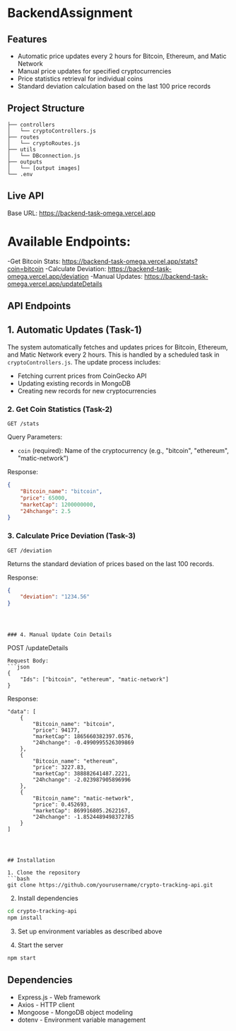 # BackendAssignment

## Features

- Automatic price updates every 2 hours for Bitcoin, Ethereum, and Matic Network
- Manual price updates for specified cryptocurrencies
- Price statistics retrieval for individual coins
- Standard deviation calculation based on the last 100 price records

## Project Structure

```
├── controllers
│   └── cryptoControllers.js
├── routes
│   └── cryptoRoutes.js
├── utils
│   └── DBconnection.js
├── outputs
│   └── [output images]
└── .env
```

## Live API
   Base URL: https://backend-task-omega.vercel.app
# Available Endpoints:

  -Get Bitcoin Stats: https://backend-task-omega.vercel.app/stats?coin=bitcoin
  -Calculate Deviation: https://backend-task-omega.vercel.app/deviation
  -Manual Updates: https://backend-task-omega.vercel.app/updateDetails

## API Endpoints

## 1. Automatic Updates (Task-1)

The system automatically fetches and updates prices for Bitcoin, Ethereum, and Matic Network every 2 hours. This is handled by a scheduled task in `cryptoControllers.js`. The update process includes:
- Fetching current prices from CoinGecko API
- Updating existing records in MongoDB
- Creating new records for new cryptocurrencies

### 2. Get Coin Statistics (Task-2)
```
GET /stats
```
Query Parameters:
- `coin` (required): Name of the cryptocurrency (e.g., "bitcoin", "ethereum", "matic-network")

Response:
```json
{
    "Bitcoin_name": "bitcoin",
    "price": 65000,
    "marketCap": 1200000000,
    "24hchange": 2.5
}
```

### 3. Calculate Price Deviation (Task-3)
```
GET /deviation 
```
Returns the standard deviation of prices based on the last 100 records.

Response:
```json
{
    "deviation": "1234.56"
}
```



```



### 4. Manual Update Coin Details
```
POST /updateDetails
```
Request Body:
```json
{
    "Ids": ["bitcoin", "ethereum", "matic-network"]
}
```
Response:

    "data": [
        {
            "Bitcoin_name": "bitcoin",
            "price": 94177,
            "marketCap": 1865660382397.0576,
            "24hchange": -0.4990995526309869
        },
        {
            "Bitcoin_name": "ethereum",
            "price": 3227.83,
            "marketCap": 388882641487.2221,
            "24hchange": -2.023987905896996
        },
        {
            "Bitcoin_name": "matic-network",
            "price": 0.452693,
            "marketCap": 869916805.2622167,
            "24hchange": -1.8524489498372785
        }
    ]

```



## Installation

1. Clone the repository
```bash
git clone https://github.com/yourusername/crypto-tracking-api.git
```

2. Install dependencies
```bash
cd crypto-tracking-api
npm install
```

3. Set up environment variables as described above

4. Start the server
```bash
npm start
```

## Dependencies

- Express.js - Web framework
- Axios - HTTP client
- Mongoose - MongoDB object modeling
- dotenv - Environment variable management


